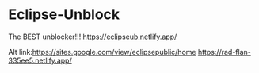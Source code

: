 # Eclipse-Unblock
The BEST unblocker!!!
https://eclipseub.netlify.app/

Alt link:https://sites.google.com/view/eclipsepublic/home
https://rad-flan-335ee5.netlify.app/
